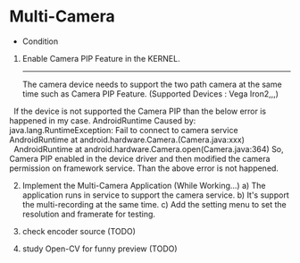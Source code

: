 # Multi-Camera
 - Condition
  1) Enable Camera PIP Feature in the KERNEL.<hr>
    The camera device needs to support the two path camera at the same time such as Camera PIP Feature.
    (Supported Devices : Vega Iron2,,,)
 
    If the device is not supported the Camera PIP than the below error is happened in my case.
       AndroidRuntime Caused by: java.lang.RuntimeException: Fail to connect to camera service
       AndroidRuntime at android.hardware.Camera.<init>(Camera.java:xxx)
       AndroidRuntime at android.hardware.Camera.open(Camera.java:364)
    So, Camera PIP enabled in the device driver and then modified the camera permission on framework service.
    Than the above error is not happened.

  2) Implement the Multi-Camera Application (While Working...)
    a) The application runs in service to support the camera service.
    b) It's support the multi-recording at the same time.
    c) Add the setting menu to set the resolution and framerate for testing.
  
  3) check encoder source (TODO)
  
  4) study Open-CV for funny preview (TODO)
